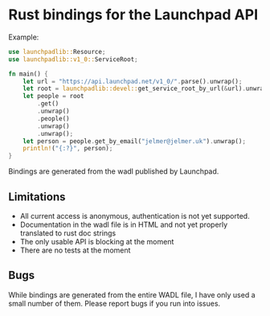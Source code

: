 Rust bindings for the Launchpad API
===================================

Example:

```rust
use launchpadlib::Resource;
use launchpadlib::v1_0::ServiceRoot;

fn main() {
    let url = "https://api.launchpad.net/v1_0/".parse().unwrap();
    let root = launchpadlib::devel::get_service_root_by_url(&url).unwrap();
    let people = root
        .get()
        .unwrap()
        .people()
        .unwrap()
        .unwrap();
    let person = people.get_by_email("jelmer@jelmer.uk").unwrap();
    println!("{:?}", person);
}
```

Bindings are generated from the wadl published by Launchpad.

Limitations
-----------

* All current access is anonymous, authentication is not yet supported.
* Documentation in the wadl file is in HTML and not yet properly
  translated to rust doc strings
* The only usable API is blocking at the moment
* There are no tests at the moment

Bugs
----

While bindings are generated from the entire WADL file, I have only
used a small number of them. Please report bugs if you run into issues.

